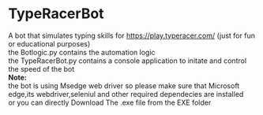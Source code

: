 # TypeRacerBot  
A bot that simulates typing skills for https://play.typeracer.com/ (just for fun or educational purposes)  
the Botlogic.py contains the automation logic     
the TypeRacerBot.py contains a console application to initate and  control the speed of the bot   
**Note:**   
the bot is using Msedge web driver so please make sure that Microsoft edge,its webdriver,seleniul and other required dependecies are installed   
or you can directly Download The .exe file from the EXE folder 
